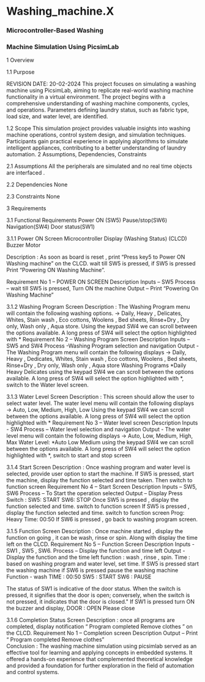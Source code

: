 # Washing_machine.X
 
### Microcontroller-Based Washing
### Machine Simulation Using PicsimLab 

 1 Overview
 
 1.1 Purpose
 
 REVISION DATE: 20-02-2024
 This project focuses on simulating a washing machine using PicsimLab, aiming to
 replicate real-world washing machine functionality in a virtual environment. The project
 begins with a comprehensive understanding of washing machine components, cycles,
 and operations. Parameters defining laundry status, such as fabric type, load size, and
 water level, are identified.
 
1.2 Scope 
This simulation project provides valuable insights into washing machine operations,
 control system design, and simulation techniques. Participants gain practical experience
 in applying algorithms to simulate intelligent appliances, contributing to a better
 understanding of laundry automation.
 2 Assumptions, Dependencies, Constraints
 
 2.1 Assumptions
 All the peripherals are simulated and no real time objects are interfaced .
 
 2.2 Dependencies
 None
 
 2.3 Constraints
 None
 
3 Requirements

 3.1 Functional Requirements
 Power ON (SW5)
 Pause/stop(SW6)
 Navigation(SW4)
 Door status(SW1)
 
 3.1.1 Power ON Screen
 Microcontroller
 Display
 (Washing Status)
 (CLCD)
 Buzzer
 Motor
 
 Description : As soon as board is reset , print “Press key5 to Power ON Washing 
machine” on the CLCD.
 wait till SW5 is pressed, if SW5 is pressed Print “Powering ON  Washing Machine”.
 
 Requirement No
 1 – POWER ON SCREEN
 Description
 Inputs – SW5 
Process – wait till SW5 is pressed, Turn ON the
 machine 
Output – Print “Powering On Washing Machine”

3.1.2 Washing Program Screen
 Description : The Washing Program menu will contain the following washing options.
 → Daily, Heavy , Delicates, Whites, Stain wash , Eco cottons, Woolens , Bed sheets, 
Rinse+Dry , Dry only, Wash only , Aqua store.
 Using the keypad SW4 we can scroll between the options available. A long press of 
SW4 will select the option highlighted with *
 Requirement No 2 – Washing Program Screen
 Description Inputs – SW5 and SW4
 Process -Washing Program  selection and navigation
 Output - The Washing Program menu will contain the 
following displays
 → Daily, Heavy , Dedicates, Whites, Stain wash , Eco 
cottons, Woolens , Bed sheets, Rinse+Dry , Dry only, 
Wash only , Aqua store
 Washing Programs
 *Daily
 Heavy
 Delicates
 using the keypad SW4 we can scroll between the 
options available.
 A long press of SW4 will select the option highlighted 
with *, switch to the Water level screen.

 3.1.3 Water Level  Screen
 Description : This screen should allow the user to select water level. The water level 
menu will contain the following displays
 → Auto, Low, Medium, High, Low
 Using the keypad SW4 we can scroll between the options available. A long press of 
SW4 will select the option highlighted with *
Requirement No 3 – Water level screen
 Description Inputs -  SW4
 Process – Water level  selection and navigation
 Output -  The water level menu will contain the 
following displays
 → Auto, Low, Medium, High, Max
 Water Level:
 *Auto
 Low
 Medium
 using the keypad SW4 we can scroll between the 
options available.
 A long press of SW4 will select the option highlighted 
with *, switch to start and stop screen

 3.1.4 Start Screen
 Description : Once washing program and water level is selected, provide user option to 
start the machine.
 If SW5 is pressed, start the machine, display the function selected and time taken.
 Then switch to function screen
 Requirement No 4 – Start Screen
 Description Inputs – SW5, SW6
 Process – To Start the operation selected
 Output – Display 
Press Switch :
 SW5: START
 SW6: STOP
 Once SW5 is pressed , display the function selected 
and time. switch to function screen
If SW5 is pressed , display the function selected and 
time. switch to function screen
 Prog: Heavy
 Time: 00:50
 If SW6 is pressed , go back to washing program 
screen.

 3.1.5 Function Screen
 Description : Once machine started , display the function on going , it can be wash, 
rinse or spin. Along with display the time left on the CLCD.
 Requirement No 5 – Function Screen
 Description Inputs -   SW1 , SW5 , SW6.
 Process – Display the function and time left
 Output -  
Display the function and the time left 
function : wash , rinse , spin.
 Time : based on washing program and water level, set 
time.
 If SW5 is pressed start the washing machine
 if SW6 is pressed pause the washing machine 
Function - wash
 TIME : 00:50
 SW5 : START   SW6 : PAUSE 
 
The status of SW1 is indicative of the door status. 
When the switch is pressed, it signifies that the door is 
open; conversely, when the switch is not pressed, it 
indicates that the door is closed." 
If SW1 is pressed turn ON  the buzzer and  display,
 DOOR : OPEN
Please close

 3.1.6 Completion Status Screen 
Description : once all programs are completed, display notification “ Program completed
 Remove clothes ” on the CLCD. 
Requirement No
 1 – Completion screen
 Description
 Output – Print 
“ Program completed
 Remove clothes”                                                                                                                                  
Conclusion :
 The washing machine simulation using picsimlab served as an effective
 tool for learning and applying concepts in embedded systems. It offered a
 hands-on experience that complemented theoretical knowledge and
 provided a foundation for further exploration in the field of automation and
 control systems.
